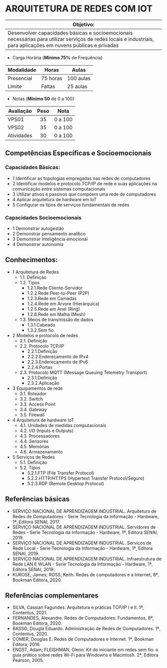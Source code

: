 # ARQUITETURA DE REDES COM IOT

|Objetivo:|
|-|
|Desenvolver capacidades básicas e socioemocionais necessárias para utilizar serviços de redes locais e industriais, para aplicações em nuvens públicas e privadas|

- Carga Horária (**Mínimo 75%** de Frequência)

|Modalidade|Horas|Aulas|
|-|-|-|
|Presencial|75 horas|100 aulas|
|Limite | Faltas | 25 aulas|

- Notas (**Mínimo 50** de 0 a 100)

|Avaliação|Peso|Nota|
|-|:-:|:-:|
|VPS01|35|0 a 100|
|VPS02|35|0 a 100|
|Atividades|30|0 a 100|

## Competências Específicas e Socioemocionais 

### Capacidades Básicas:
- 1 Identificar as topologias empregadas nas redes de computadores
- 2 Identificar modelos e protocolo TCP/IP de rede e suas aplicações na comunicação entre sistemas computacionais
- 3 Utilizar ativos e passivos que compõem uma rede de computadores
- 4 Aplicar arquitetura de hardware em IoT
- 5 Configurar os tipos de serviços fundamentais de redes

### Capacidades Socioemocionais
- 1 Demonstrar autogestão
- 2 Demonstrar pensamento analítico
- 3 Demonstrar inteligência emocional
- 4 Demonstrar autonomia

## Conhecimentos:
- 1 Arquitetura de Redes
	- 1.1. Definição
	- 1.2. Tipos
		- 1.2.1.Rede Cliente-Servidor
		- 1.2.2.Rede Peer-to-Peer (P2P)
		- 1.2.3.Rede em Camadas
		- 1.2.4.Rede em Árvore (Hierárquica)
		- 1.2.5.Rede em Anel (Ring)
		- 1.2.6.Rede em Malha (Mesh)
	- 1.3. Meios de transmissão de dados
		- 1.3.1.Cabeado
		- 1.3.2.Sem fio
- 2 Modelos e protocolo de redes
	- 2.1. Definição
	- 2.2. Protocolo TCP/IP
		- 2.2.1.Definição
		- 2.2.2.Endereçamento de IPv4
		- 2.2.3.Endereçamento de IPv6
		- 2.2.4.Portas
	- 2.3. Protocolo MQTT (Message Queuing Telemetry Transport)
		- 2.3.1.Definição
		- 2.3.2.Aplicação
- 3 Equipamentos de rede
	- 3.1. Roteador
	- 3.2. Switch
	- 3.3. Access Point
	- 3.4. Gateway
	- 3.5. Firewall
- 4 Arquitetura de hardware IoT
	- 4.1. Unidades de medidas computacionais
	- 4.2. I/O (Inputs e Outputs)
	- 4.3. Processadores
	- 4.4. Sensores
	- 4.5. Memórias
	- 4.6. Armazenamento
- 5 Serviços de Redes
	- 5.1. Definição
	- 5.2. Tipos
		- 5.2.1.FTP (File Transfer Protocol)
		- 5.2.2.HTTP/HTTPS (Hypertext Transfer Protocol/Seguro)
		- 5.2.3.RDP (Remote Desktop Protocol)

## Referências básicas
- SERVIÇO NACIONAL DE APRENDIZAGEM INDUSTRIAL. Arquitetura de Redes de Computadores - Serie Tecnologia da Informação - Hardware, 1ª, Editora SENAI, 2017.
- SERVIÇO NACIONAL DE APRENDIZAGEM INDUSTRIAL. Servidores de Redes - Serie Tecnologia da Informação - Hardware, 1ª, Editora SENAI, 2019.
- SERVIÇO NACIONAL DE APRENDIZAGEM INDUSTRIAL. Serviços de Rede Local - Serie Tecnologia da Informação - Hardware, 1ª, Editora SENAI, 2019.
- SERVIÇO NACIONAL DE APRENDIZAGEM INDUSTRIAL. Infraestrutura de Rede LAN E WLAN - Serie Tecnologia da Informação - Hardware, 1ª, Editora SENAI, 2019.
- KUROSE, James; ROSS, Keith. Redes de computadores e a Internet, 8ª, Bookman Editora, 2020.

## Referências complementares
- SILVA, Cassian Fagundes. Arquitetura e práticas TCP/IP I e II. 1ª, Contentus, 2021.
- FERNANDES, Alexandre. Redes de Computadores: Fundamentos, 8ª, Bookman Editora, 2020.
- BASSO, Dougla Eduardo. Administração de Redes de Computadores. 1ª, Contentus, 2020.
- COMER, Douglas E. Redes de Computadores e Internet. 1ª, Bookman Editora, 2016.
- ENGST, Adam; FLEISHMAN, Glenn. Kit do iniciante em redes sem fio: o guia prático sobre redes Wi-Fi para Windowns e Macintosh. 2ª, Editora Pearson, 2005.
